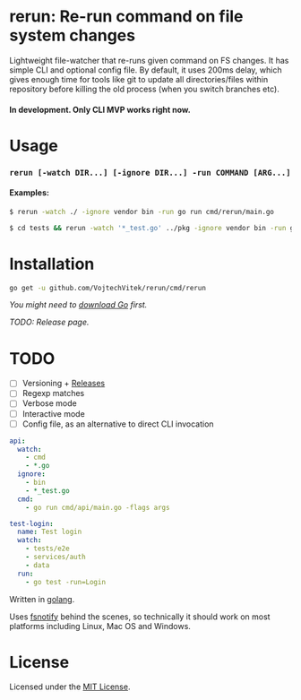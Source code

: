 rerun: Re-run command on file system changes
======

Lightweight file-watcher that re-runs given command on FS changes. It has simple CLI and optional config file. By default, it uses 200ms delay, which gives enough time for tools like git to update all directories/files within repository before killing the old process (when you switch branches etc).

#### In development. Only CLI MVP works right now.

# Usage
### `rerun [-watch DIR...] [-ignore DIR...] -run COMMAND [ARG...]`

#### Examples:
```bash
$ rerun -watch ./ -ignore vendor bin -run go run cmd/rerun/main.go
```
```bash
$ cd tests && rerun -watch '*_test.go' ../pkg -ignore vendor bin -run go test -run=Test
```

# Installation

```bash
go get -u github.com/VojtechVitek/rerun/cmd/rerun
```
*You might need to [download Go](https://golang.org/dl/) first.*

*TODO: Release page.*

# TODO

- [ ] Versioning + [Releases](/releases)
- [ ] Regexp matches
- [ ] Verbose mode
- [ ] Interactive mode
- [ ] Config file, as an alternative to direct CLI invocation

```yaml
api:
  watch:
    - cmd
    - *.go
  ignore:
    - bin
    - *_test.go
  cmd:
    - go run cmd/api/main.go -flags args

test-login:
  name: Test login
  watch:
    - tests/e2e
    - services/auth
    - data
  run:
    - go test -run=Login
```

Written in [golang](https://github.com/golang/go).

Uses [fsnotify](https://github.com/fsnotify/fsnotify) behind the scenes, so technically it should work on most platforms including Linux, Mac OS and Windows.

# License

Licensed under the [MIT License](./LICENSE).
